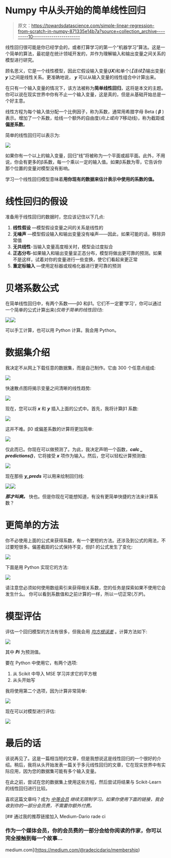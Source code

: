 # Numpy 中从头开始的简单线性回归

> 原文：<https://towardsdatascience.com/simple-linear-regression-from-scratch-in-numpy-871335e14b7a?source=collection_archive---------10----------------------->

线性回归很可能是你已经学会的，或者打算学习的第一个“机器学习”算法。这是一个简单的算法，最初是在统计领域开发的，并作为理解输入和输出变量之间关系的模型进行研究。

顾名思义，它是一个线性模型，因此它假设输入变量(***)X***)和单个(*【连续】*)输出变量( ***y*** )之间是线性关系。更准确地说， ***y*** 可以从输入变量的线性组合中计算出来。

在只有一个输入变量的情况下，该方法被称为**简单线性回归**，这将是本文的主题。你可以说在现实世界中你有不止一个输入变量，这是真的，但是从基础开始总是一个好主意。

线性方程为每个输入值分配一个比例因子，称为系数，通常用希腊字母 Beta ( ***β*** )表示。增加了一个系数，给线一个额外的自由度(*向上或向下*移动线)，称为截距或**偏差系数**。

简单的线性回归可以表示为:

![](img/7103a03b398cd766148c96734c8ecfd8.png)

如果你有一个以上的输入变量，回归“线”将被称为一个平面或超平面。此外，不用说，你会有更多的β系数，每一个乘以一定的输入值。如果β系数为零，它告诉你那个位置的变量对模型没有影响。

学习一个线性回归模型意味着**用你现有的数据来估计表示中使用的系数的值。**

# 线性回归的假设

准备用于线性回归的数据时，您应该记住以下几点:

1.  **线性假设** —模型假设变量之间的关系是线性的
2.  **无噪声** —模型假设输入和输出变量没有噪声——因此，如果可能的话，移除异常值
3.  **无共线性**-当输入变量高度相关时，模型会过度拟合
4.  **正态分布**-如果输入和输出变量呈正态分布，模型将做出更可靠的预测。如果不是这样，试着对你的变量进行一些变换，使它们看起来更正常
5.  **重定标输入** —使用定标器或规格化器进行更可靠的预测

# 贝塔系数公式

在简单线性回归中，有两个系数——β0 和β1。它们不一定要‘学习’，你可以通过一个简单的公式计算出来(*仅用于简单的线性回归*):

![](img/99a5af523a893cf942ce2ec9b84967e4.png)![](img/e78e81f5e9b7b01e0b27e90f7d168303.png)

可以手工计算，也可以用 Python 计算。我会用 Python。

# 数据集介绍

我决定不从网上下载任意的数据集，而是自己制作。它由 300 个任意点组成:

![](img/c1e96f9bd4e1da9f9bc678340159870c.png)

快速散点图将揭示变量之间清晰的线性趋势:

![](img/edb316e3425abdbb53659bfb06ad6e40.png)

现在，您可以将 ***x*** 和 ***y*** 插入上面的公式中。首先，我将计算β1 系数:

![](img/a164529f690dbdb39c892257d241769c.png)

这并不难。β0 或偏差系数的计算将更加简单:

![](img/7b3d45f536c2fab2e497defa0e58b0e0.png)

仅此而已。你现在可以做预测了。为此，我决定声明一个函数，***calc _ predictions()***，它将接受 ***x*** 项作为输入。然后，您可以轻松计算预测值:

![](img/55bef63117c4fac4da9eceb88f08d2d3.png)

现在那些 ***y_preds*** 可以用来绘制回归线:

![](img/1e3830187d04cf1147f4c2cf8a352f78.png)![](img/1cbba864b62e2b9c9ded9681e213e5c0.png)

***那才叫爽。*** 快也。但是你现在可能想知道，有没有更简单快捷的方法来计算系数？

# 更简单的方法

你不必使用上面的公式来获得系数，有一个更短的方法。还涉及到公式的用法，不过要短很多。偏差截距的公式保持不变，但β1 的公式发生了变化:

![](img/dedb5dc077f23d3f8cda8f0ba6ff097d.png)

下面是用 Python 实现它的方法:

![](img/83c945c02410a9c3222078fcd87d802e.png)

请注意您必须如何使用数组索引来获得相关系数，您的任务是探索如果不使用它会发生什么。
你可以看到系数值和之前计算的一样，所以一切正常(*万岁*)。

# 模型评估

评估一个回归模型的方法有很多，但我会用 [*均方根误差*](https://en.wikipedia.org/wiki/Root-mean-square_deviation) 。计算方法如下:

![](img/717563c6d2f487f61412619b61480f23.png)

其中 ***Pi*** 为预测值。

要在 Python 中使用它，有两个选项:

1.  从 Scikit 中导入 MSE 学习并求它的平方根
2.  从头开始写

我将使用第二个选项，因为计算非常简单:

![](img/ea990cb7292bfd61cc146318abce8c15.png)

现在可以对模型进行评估:

![](img/41f3dc548a75b10d9f42842ddf7038f3.png)

# 最后的话

该说再见了。这是一篇相当短的文章，但是我想说这是线性回归的一个很好的介绍。稍后，我将从头开始发表一篇关于多元线性回归的文章，它在现实世界中有实际应用，因为您的数据集可能有多个输入变量。

在此之前，尝试在您的数据集上使用这些方程，然后尝试将结果与 Scikit-Learn 的线性回归进行比较。

喜欢这篇文章吗？成为 [*中等会员*](https://medium.com/@radecicdario/membership) *继续无限制学习。如果你使用下面的链接，我会收到你的一部分会员费，不需要你额外付费。*

[](https://medium.com/@radecicdario/membership) [## 通过我的推荐链接加入 Medium-Dario rade ci

### 作为一个媒体会员，你的会员费的一部分会给你阅读的作家，你可以完全接触到每一个故事…

medium.com](https://medium.com/@radecicdario/membership)